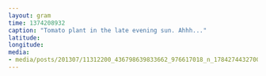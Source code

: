 ```yaml
---
layout: gram
time: 1374208932
caption: "Tomato plant in the late evening sun. Ahhh..."
latitude: 
longitude: 
media:
- media/posts/201307/11312200_436798639833662_976617018_n_17842744327000351.jpg
---
```

